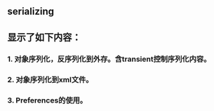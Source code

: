 ## serializing
## 显示了如下内容：  
### 1. 对象序列化，反序列化到外存。含transient控制序列化内容。  
### 2. 对象序列化到xml文件。  
### 3. Preferences的使用。  
